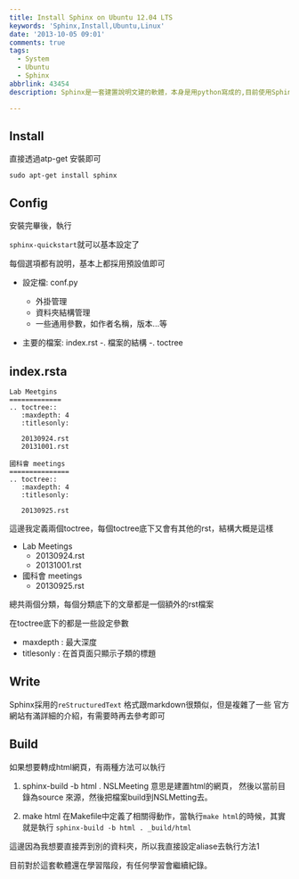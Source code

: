 ```yaml
---
title: Install Sphinx on Ubuntu 12.04 LTS
keywords: 'Sphinx,Install,Ubuntu,Linux'
date: '2013-10-05 09:01'
comments: true
tags:
  - System
  - Ubuntu
  - Sphinx
abbrlink: 43454
description: Sphinx是一套建置說明文建的軟體，本身是用python寫成的,目前使用Sphinx這套軟體來當作會議紀錄

---
```


## Install

直接透過atp-get 安裝即可

`sudo apt-get install sphinx`


## Config

安裝完畢後，執行

`sphinx-quickstart`就可以基本設定了

每個選項都有說明，基本上都採用預設值即可

- 設定檔: conf.py

	-  外掛管理
  -  資料夾結構管理
  -  一些通用參數，如作者名稱，版本...等
  
- 主要的檔案: index.rst
	-. 檔案的結構
  -. toctree

## index.rsta

```
Lab Meetgins
=============
.. toctree::
   :maxdepth: 4
   :titlesonly:

   20130924.rst
   20131001.rst

國科會 meetings
===============
.. toctree::
   :maxdepth: 4
   :titlesonly:

   20130925.rst
```

這邊我定義兩個toctree，每個toctree底下又會有其他的rst，結構大概是這樣

- Lab Meetings
	- 20130924.rst
  - 20131001.rst
- 國科會 meetings
	- 20130925.rst
  
總共兩個分類，每個分類底下的文章都是一個額外的rst檔案

在toctree底下的都是一些設定參數

- maxdepth : 最大深度
- titlesonly : 在首頁面只顯示子類的標題


## Write

Sphinx採用的`reStructuredText`
格式跟markdown很類似，但是複雜了一些
官方網站有滿詳細的介紹，有需要時再去參考即可


## Build

如果想要轉成html網頁，有兩種方法可以執行

1. sphinx-build -b html .  NSLMeeting
 	 意思是建置html的網頁， 然後以當前目錄為source 來源，然後把檔案build到NSLMetting去。  
   
2. make html
   在Makefile中定義了相關得動作，當執行`make html`的時候，其實就是執行
   `sphinx-build -b html . _build/html` 

這邊因為我想要直接弄到別的資料夾，所以我直接設定aliase去執行方法1

目前對於這套軟體還在學習階段，有任何學習會繼續紀錄。


